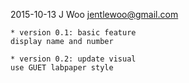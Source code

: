 2015-10-13 J Woo  <jentlewoo@gmail.com> 

    * version 0.1: basic feature
    display name and number

    * version 0.2: update visual
    use GUET labpaper style
